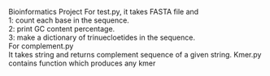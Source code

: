 Bioinformatics Project 
For test.py, it takes FASTA file and<br />
1: count each base in the sequence. <br />
2: print GC content percentage.<br />
3: make a dictionary of trinuecloetides in the sequence. <br />
For complement.py <br />
It takes string and returns complement sequence of a given string. 
Kmer.py contains function which produces any kmer

